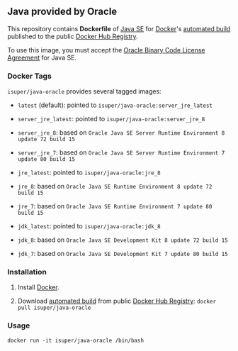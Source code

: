 ## Java provided by Oracle

This repository contains **Dockerfile** of [Java SE](http://java.oracle.com/) for [Docker](https://www.docker.com/)'s [automated build](https://registry.hub.docker.com/u/isuper/java-oracle/) published to the public [Docker Hub Registry](https://registry.hub.docker.com/).

To use this image, you must accept the [Oracle Binary Code License Agreement](http://www.oracle.com/technetwork/java/javase/terms/license/index.html) for Java SE.

### Docker Tags

`isuper/java-oracle` provides several tagged images:

* `latest` (default): pointed to `isuper/java-oracle:server_jre_latest`

* `server_jre_latest`: pointed to `isuper/java-oracle:server_jre_8`
* `server_jre_8`: based on `Oracle Java SE Server Runtime Environment 8 update 72 build 15`
* `server_jre_7`: based on `Oracle Java SE Server Runtime Environment 7 update 80 build 15`

* `jre_latest`: pointed to `isuper/java-oracle:jre_8`
* `jre_8`: based on `Oracle Java SE Runtime Environment 8 update 72 build 15`
* `jre_7`: based on `Oracle Java SE Runtime Environment 7 update 80 build 15`

* `jdk_latest`: pointed to `isuper/java-oracle:jdk_8`
* `jdk_8`: based on `Oracle Java SE Development Kit 8 update 72 build 15`
* `jdk_7`: based on `Oracle Java SE Development Kit 7 update 80 build 15`

### Installation

1. Install [Docker](https://www.docker.com/).

2. Download [automated build](https://registry.hub.docker.com/u/isuper/java-oracle/) from public [Docker Hub Registry](https://registry.hub.docker.com/): `docker pull isuper/java-oracle`

### Usage

    docker run -it isuper/java-oracle /bin/bash
